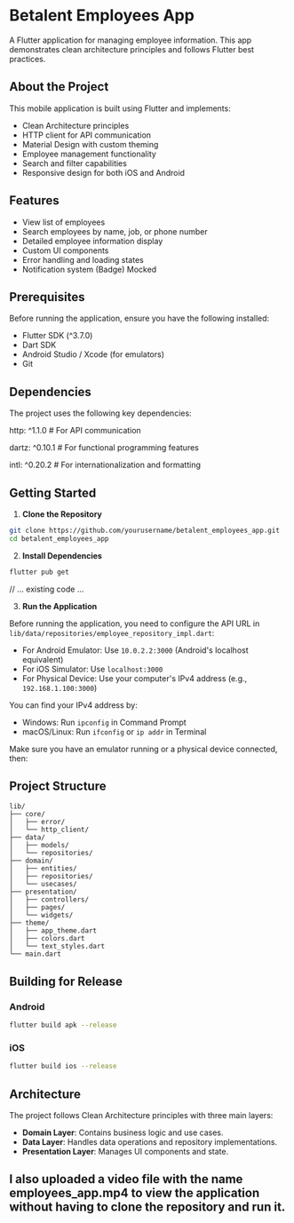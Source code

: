 # Betalent Employees App

A Flutter application for managing employee information. This app demonstrates clean architecture principles and follows Flutter best practices.

## About the Project

This mobile application is built using Flutter and implements:
- Clean Architecture principles
- HTTP client for API communication
- Material Design with custom theming
- Employee management functionality
- Search and filter capabilities
- Responsive design for both iOS and Android

## Features

- View list of employees
- Search employees by name, job, or phone number
- Detailed employee information display
- Custom UI components
- Error handling and loading states
- Notification system (Badge) Mocked

## Prerequisites

Before running the application, ensure you have the following installed:
- Flutter SDK (^3.7.0)
- Dart SDK
- Android Studio / Xcode (for emulators)
- Git

## Dependencies

The project uses the following key dependencies:

http: ^1.1.0 # For API communication

dartz: ^0.10.1 # For functional programming features

intl: ^0.20.2 # For internationalization and formatting

## Getting Started

1. **Clone the Repository**
```bash
git clone https://github.com/yourusername/betalent_employees_app.git
cd betalent_employees_app
```

2. **Install Dependencies**
```bash
flutter pub get
```

// ... existing code ...

3. **Run the Application**

Before running the application, you need to configure the API URL in `lib/data/repositories/employee_repository_impl.dart`:

- For Android Emulator: Use `10.0.2.2:3000` (Android's localhost equivalent)
- For iOS Simulator: Use `localhost:3000`
- For Physical Device: Use your computer's IPv4 address (e.g., `192.168.1.100:3000`)

You can find your IPv4 address by:
- Windows: Run `ipconfig` in Command Prompt
- macOS/Linux: Run `ifconfig` or `ip addr` in Terminal

Make sure you have an emulator running or a physical device connected, then:

## Project Structure

```
lib/
├── core/
│   ├── error/
│   └── http_client/
├── data/
│   ├── models/
│   └── repositories/
├── domain/
│   ├── entities/
│   ├── repositories/
│   └── usecases/
├── presentation/
│   ├── controllers/
│   ├── pages/
│   └── widgets/
├── theme/
│   ├── app_theme.dart
│   ├── colors.dart
│   └── text_styles.dart
└── main.dart
```

## Building for Release

### Android
```bash
flutter build apk --release
```

### iOS
```bash
flutter build ios --release
```

## Architecture

The project follows Clean Architecture principles with three main layers:
- **Domain Layer**: Contains business logic and use cases.
- **Data Layer**: Handles data operations and repository implementations.
- **Presentation Layer**: Manages UI components and state.

## I also uploaded a video file with the name employees_app.mp4 to view the application without having to clone the repository and run it.